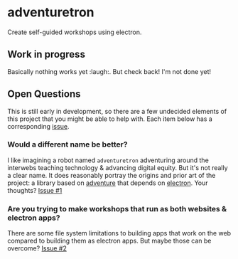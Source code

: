 # adventuretron

Create self-guided workshops using electron.

## Work in progress

Basically nothing works yet :laugh:. But check back! I'm not done yet!

## Open Questions

This is still early in development, so there are a few undecided elements of this project that you might be able to help with. Each item below has a corresponding [issue](/issues).

### Would a different name be better?

I like imagining a robot named `adventuretron` adventuring around the interwebs teaching technology & advancing digital equity. But it's not really a clear name. It does reasonably portray the origins and prior art of the project: a library based on [adventure]() that depends on [electron](). Your thoughts?
[Issue #1]()

### Are you trying to make workshops that run as both websites & electron apps?

There are some file system limitations to building apps that work on the web compared to building them as electron apps. But maybe those can be overcome?
[Issue #2]()


